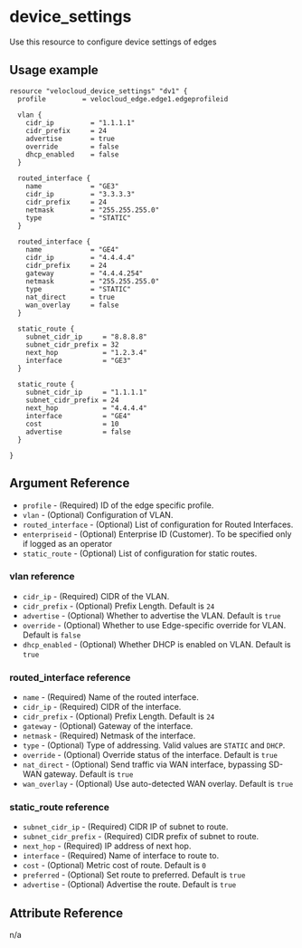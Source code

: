 # device_settings

Use this resource to configure device settings of edges

## Usage example

```hcl
resource "velocloud_device_settings" "dv1" {
  profile         = velocloud_edge.edge1.edgeprofileid

  vlan {
    cidr_ip         = "1.1.1.1"
    cidr_prefix     = 24
    advertise       = true
    override        = false
    dhcp_enabled    = false
  }

  routed_interface {
    name            = "GE3"
    cidr_ip         = "3.3.3.3"
    cidr_prefix     = 24
    netmask         = "255.255.255.0"
    type            = "STATIC"
  }

  routed_interface {
    name            = "GE4"
    cidr_ip         = "4.4.4.4"
    cidr_prefix     = 24
    gateway         = "4.4.4.254"
    netmask         = "255.255.255.0"
    type            = "STATIC"
    nat_direct      = true
    wan_overlay     = false
  }

  static_route {
    subnet_cidr_ip     = "8.8.8.8"
    subnet_cidr_prefix = 32
    next_hop           = "1.2.3.4"
    interface          = "GE3"
  }

  static_route {
    subnet_cidr_ip     = "1.1.1.1"
    subnet_cidr_prefix = 24
    next_hop           = "4.4.4.4"
    interface          = "GE4"
    cost               = 10
    advertise          = false
  }

}
```

## Argument Reference

* `profile` - (Required) ID of the edge specific profile.
* `vlan` - (Optional) Configuration of VLAN.
* `routed_interface` - (Optional) List of configuration for Routed Interfaces.
* `enterpriseid` - (Optional) Enterprise ID (Customer). To be specified only if logged as an operator
* `static_route` - (Optional) List of configuration for static routes.


### vlan reference

- `cidr_ip` - (Required) CIDR of the VLAN.
- `cidr_prefix` - (Optional) Prefix Length. Default is `24`
- `advertise` - (Optional) Whether to advertise the VLAN. Default is `true`
- `override` - (Optional) Whether to use Edge-specific override for VLAN. Default is `false`
- `dhcp_enabled` - (Optional) Whether DHCP is enabled on VLAN. Default is `true`

### routed_interface reference

- `name` - (Required) Name of the routed interface.
- `cidr_ip` - (Required) CIDR of the interface.
- `cidr_prefix` - (Optional) Prefix Length. Default is `24`
- `gateway` - (Optional) Gateway of the interface.
- `netmask` - (Required) Netmask of the interface.
- `type` - (Optional) Type of addressing. Valid values are `STATIC` and `DHCP`.
- `override` - (Optional) Override status of the interface. Default is `true`
- `nat_direct` - (Optional) Send traffic via WAN interface, bypassing SD-WAN gateway. Default is `true`
- `wan_overlay` - (Optional) Use auto-detected WAN overlay. Default is `true`

### static_route reference

- `subnet_cidr_ip` - (Required) CIDR IP of subnet to route.
- `subnet_cidr_prefix` - (Required) CIDR prefix of subnet to route.
- `next_hop` - (Required) IP address of next hop.
- `interface` - (Required) Name of interface to route to.
- `cost` - (Optional) Metric cost of route. Default is `0`
- `preferred` - (Optional) Set route to preferred. Default is `true`
- `advertise` - (Optional) Advertise the route. Default is `true`

## Attribute Reference

n/a
